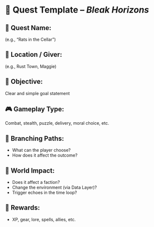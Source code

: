 # 📜 Quest Template – *Bleak Horizons*

## 🧭 Quest Name:
(e.g., “Rats in the Cellar”)

## 📍 Location / Giver:
(e.g., Rust Town, Maggie)

## 🎯 Objective:
Clear and simple goal statement

## 🎮 Gameplay Type:
Combat, stealth, puzzle, delivery, moral choice, etc.

## 🔀 Branching Paths:
- What can the player choose?
- How does it affect the outcome?

## 🧠 World Impact:
- Does it affect a faction?
- Change the environment (via Data Layer)?
- Trigger echoes in the time loop?

## 🎁 Rewards:
- XP, gear, lore, spells, allies, etc.
